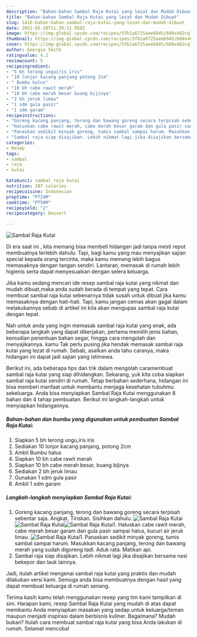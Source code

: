 ```yaml
---
description: "Bahan-bahan Sambal Raja Kutai yang lezat dan Mudah Dibuat"
title: "Bahan-bahan Sambal Raja Kutai yang lezat dan Mudah Dibuat"
slug: 1416-bahan-bahan-sambal-raja-kutai-yang-lezat-dan-mudah-dibuat
date: 2021-05-20T21:39:11.958Z
image: https://img-global.cpcdn.com/recipes/5fb1a6725aee6945/680x482cq70/sambal-raja-kutai-foto-resep-utama.jpg
thumbnail: https://img-global.cpcdn.com/recipes/5fb1a6725aee6945/680x482cq70/sambal-raja-kutai-foto-resep-utama.jpg
cover: https://img-global.cpcdn.com/recipes/5fb1a6725aee6945/680x482cq70/sambal-raja-kutai-foto-resep-utama.jpg
author: Georgie Smith
ratingvalue: 4.2
reviewcount: 5
recipeingredient:
- "5 bh terong unguiris iris"
- "10 lonjor kacang panjang potong 2cm"
- " Bumbu halus"
- "10 bh cabe rawit merah"
- "10 bh cabe merah besar buang bijinya"
- "2 bh jeruk limau"
- "1 sdm gula pasir"
- "1 sdm garam"
recipeinstructions:
- "Goreng kacang panjang, terong dan bawang goreng secara terpisah sebentar saja. Angkat. Tiriskan. Sisihkan dahulu."
- "Haluskan cabe rawit merah, cabe merah besar garam dan gula pasir sampai halus, kucuri air jeruk limau."
- "Panaskan sedikit minyak goreng, tumis sambal sampai harum. Masukkan kacang panjang, terong dan bawang merah yang sudah digoreng tadi. Aduk rata. Matikan api."
- "Sambal raja siap disajikan. Lebih nikmat lagi jika disajikan bersama nasi bekepor dan lauk lainnya."
categories:
- Resep
tags:
- sambal
- raja
- kutai

katakunci: sambal raja kutai 
nutrition: 287 calories
recipecuisine: Indonesian
preptime: "PT24M"
cooktime: "PT50M"
recipeyield: "2"
recipecategory: Dessert

---
```



![Sambal Raja Kutai](https://img-global.cpcdn.com/recipes/5fb1a6725aee6945/680x482cq70/sambal-raja-kutai-foto-resep-utama.jpg)

Di era  saat ini , kita memang bisa membeli hidangan jadi tanpa mesti repot membuatnya terlebih dahulu. Tapi, bagi kamu yang mau menyajikan sajian special kepada orang tercinta, maka kamu memang lebih bagus memasaknya dengan tangan sendiri. Lantaran, memasak di rumah lebih higienis serta dapat menyesuaikan dengan selera keluarga.

Jika kamu sedang mencari ide resep sambal raja kutai yang nikmat dan mudah dibuat,maka anda sudah berada di tempat yang tepat. Cara membuat sambal raja kutai  sebenarnya tidak susah untuk dibuat jika kamu memasaknya dengan hati-hati. Tapi, kamu jangan cemas akan gagal dalam melakukannya 
sebab di artikel ini kita akan mengupas sambal raja kutai dengan tepat.  



Nah untuk anda yang ingin memasak sambal raja kutai yang enak, ada beberapa langkah yang dapat dikerjakan, pertama memilih jenis bahan, kemudian penentuan bahan segar, hingga cara mengolah dan menyajikannya. kamu Tak perlu pusing jika hendak memasak sambal raja kutai yang lezat di rumah. Sebab, asalkan anda  tahu caranya, maka hidangan ini dapat jadi sajian yang istimewa.

Berikut ini, ada beberapa tips dan trik dalam mengolah caramembuat sambal raja kutai yang siap dihidangkan. Sekarang, yuk kita coba siapkan sambal raja kutai sendiri di rumah. Tetap berbahan sederhana, hidangan ini bisa memberi manfaat untuk membantu menjaga kesehatan tubuhmu sekeluarga. Anda bisa menyiapkan Sambal Raja Kutai menggunakan 8 bahan dan 4 tahap pembuatan. Berikut ini langkah-langkah untuk menyiapkan hidangannya.

<!--inarticleads1-->

##### Bahan-bahan dan bumbu yang digunakan untuk pembuatan Sambal Raja Kutai:

1. Siapkan 5 bh terong ungu,iris iris
1. Sediakan 10 lonjor kacang panjang, potong 2cm
1. Ambil  Bumbu halus
1. Siapkan 10 bh cabe rawit merah
1. Siapkan 10 bh cabe merah besar, buang bijinya
1. Sediakan 2 bh jeruk limau
1. Gunakan 1 sdm gula pasir
1. Ambil 1 sdm garam




<!--inarticleads2-->

##### Langkah-langkah menyiapkan Sambal Raja Kutai:

1. Goreng kacang panjang, terong dan bawang goreng secara terpisah sebentar saja. Angkat. Tiriskan. Sisihkan dahulu.
<img src="https://img-global.cpcdn.com/steps/b035cfe36c8b46ce/160x128cq70/sambal-raja-kutai-langkah-memasak-1-foto.jpg" alt="Sambal Raja Kutai"><img src="https://img-global.cpcdn.com/steps/bb9a3bce8f1d7ec9/160x128cq70/sambal-raja-kutai-langkah-memasak-1-foto.jpg" alt="Sambal Raja Kutai"><img src="https://img-global.cpcdn.com/steps/b2114499b752ceff/160x128cq70/sambal-raja-kutai-langkah-memasak-1-foto.jpg" alt="Sambal Raja Kutai">1. Haluskan cabe rawit merah, cabe merah besar garam dan gula pasir sampai halus, kucuri air jeruk limau.
<img src="https://img-global.cpcdn.com/steps/54e3879faa1486cd/160x128cq70/sambal-raja-kutai-langkah-memasak-2-foto.jpg" alt="Sambal Raja Kutai">1. Panaskan sedikit minyak goreng, tumis sambal sampai harum. Masukkan kacang panjang, terong dan bawang merah yang sudah digoreng tadi. Aduk rata. Matikan api.
1. Sambal raja siap disajikan. Lebih nikmat lagi jika disajikan bersama nasi bekepor dan lauk lainnya.




Jadi, itulah artikel mengenai  sambal raja kutai  yang praktis dan mudah dilakukan versi kami. Semoga anda bisa membuatnya dengan hasil yang dapat membuat keluarga di rumah senang. 

Terima kasih kamu telah menggunakan resep yang tim kami tampilkan di sini. Harapan kami, resep  Sambal Raja Kutai yang mudah di atas dapat membantu Anda menyiapkan masakan yang sedap untuk keluarga/teman maupun menjadi inspirasi dalam berbisnis kuliner. Bagaimana? Mudah bukan? Itulah cara membuat sambal raja kutai yang bisa Anda lakukan di rumah. Selamat mencoba!

